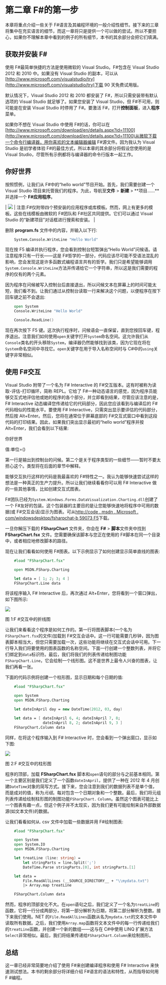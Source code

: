 # 第二章 F#的第一步

本章将重点介绍一些关于 F#语言及其编程环境的一般介绍性细节。接下来的三章将集中在充实语言的细节，而这一章将只是提供一个可以做的尝试。所以不要担心，如果你不理解本章中看到的例子的所有细节，本书的其余部分会把它们填满。

## 获取并安装 F#

使用 F#最简单快捷的方法是使用微软的 Visual Studio。F#包含在 Visual Studio 2012 和 2010 中。如果没有 Visual Studio 的副本，可以从[http://www.microsoft.com/visualstudio/try](http://www.microsoft.com/visualstudio/try)下载 90 天免费试用版。

默认情况下，Visual Studio 2012 和 2010 都安装了 F#，所以只需安装带有默认选项的 Visual Studio 就足够了。如果您安装了 Visual Studio，但 F#不可用，则可能是在安装 Visual Studio 时停用了 F#。要激活 F#，打开**控制面板**，进入**程序**菜单。

如果你不想在 Visual Studio 中使用 F#的话，你可以在[http://www.microsoft.com/download/en/details.aspx?id=11100](http://www.microsoft.com/download/en/details.aspx?id=11100)从微软下载一个命令行编译器，用你喜欢的文本编辑器编辑 F#源文件。因为我认为 Visual Studio 是初学者体验 F#的最佳方式，所以本章的其余部分将假设您使用的是 Visual Studio，尽管所有示例都将与编译器的命令行版本一起工作。

## 你好世界

按照惯例，让我们从 F#中的“hello world”节目开始。首先，我们需要创建一个 Visual Studio 项目来托管我们的程序。为此，导航至**文件** > **新建** > **项目……**并选择一个 **F#应用程序**。

| ![](img/note.png) | 注意:F#仅附带四个预安装的应用程序或库模板。然而，网上有更多的模板。这些在线模板由微软的 F#团队和 F#社区共同提供。它们可以通过 Visual Studio 的“新建项目”对话框进行搜索和安装。 |

删除 **program.fs** 文件中的内容，并输入以下行:

```fs
    System.Console.WriteLine "Hello World"

```

现在按 F5 编译并执行程序，您会看到控制台短暂弹出“Hello World”问候语。请注意程序只有一行长——这是 F#哲学的一部分，代码应该尽可能不受语法混乱的影响，您会发现这是许多函数式编程语言共有的哲学。我们只是希望能够调用`System.Console.WriteLine`方法并传递给它一个字符串，所以这是我们需要的程序的仅有的两个元素。

因为程序在问候被写入控制台后直接退出，所以问候文本在屏幕上的时间可能太短，我们看不到。让我们通过从控制台读取一行来解决这个问题，以便程序在按下回车键之前不会退出:

```fs
    open System
    Console.WriteLine "Hello World"

    Console.ReadLine()

```

现在再次按下 F5 键。这次执行程序时，问候语会一直保留，直到您按回车键，程序退出。注意我们如何使用`open`关键字打开`System`命名空间。这允许我们从`Console`类名的开头移除`System`，编译器仍然能够找到该类，因为它现在将在`System`命名空间中寻找它。`open`关键字在用于导入名称空间时与 C#中的`using`关键字非常相似。

## 使用 F#交互

Visual Studio 附带了一个名为 F# Interactive 的 F#交互版本。这有时被称为读取-评估-打印循环，简称 REPL。它给了 F#一种动态语言的感觉，因为程序员能够交互式地评估他或她的程序的各个部分，并立即看到结果，尽管应该注意的是，F# Interactive 动态编译您传递给它的代码部分，因此您应该看到与编译后的 F#代码相似的性能水平。要使用 F# Interactive，只需突出显示要评估的代码部分，然后按 Alt+Enter。然后，您将在通常位于屏幕底部的 F#交互式窗口中看到这段代码的打印结果。因此，如果我们突出显示最初的“hello world”程序并按 Alt+Enter，我们会看到以下结果:

你好世界

值:单位=()

第一行是输出到控制台的问候。第二个是关于程序类型的一些细节——暂时不要太担心这个。类型将在后面的章节中解释。

能够交互执行这样的代码是我最喜欢的 F#特性之一。我认为能够快速尝试这样的想法是一种真正的生产力提升。所以让我们继续看看你可以用 F# Interactive 做的一些其他事情，比如创建交互式图表。

F#团队已经为`System.Windows.​Forms.DataVisua​lization.Charti​ng.dll`创建了一个 F#友好的包装。这个包装器的主要目的是让您能够快速地将程序中可用的数据(或 F#交互会话)显示为图表。可从[http://code . msdn . Microsoft . com/windowsdesktop/fsharpchat-b 59073 F5](http://code.msdn.microsoft.com/windowsdesktop/FSharpChart-b59073f5)下载。

一旦你解压下载的 **FSharpChart** 文件夹，你会在 **F#** > **脚本**文件夹中找到 **FSharpChart.fsx** 文件。您需要确保该脚本与您正在使用的 F#脚本在同一个目录中，或者相应地修改脚本的路径。

现在让我们看看如何使用 F#图表。以下示例显示了如何创建显示简单直线的图表:

```fs
    #load "FSharpChart.fsx"

    open MSDN.FSharp.Charting

    let data = [ 1; 2; 3; 4 ]
    FSharpChart.Line data

```

将该程序输入 F# Interactive 后，再次通过 Alt+Enter，您将看到一个窗口弹出，如下图所示:

![](img/image002.jpg)

图 1:F #交互中的折线图

让我们来看看这个程序是如何工作的。第一行将图表脚本(一个名为`FSharpChart.fsx`的文件)加载到 F#交互会话中。这一行可能需要几秒钟，因为图表脚本相当大，但您只需要加载一次，这些功能将继续在交互式会话中可用。下一行导入我们将要使用的图表函数的名称空间。下面一行创建一个整数列表，并将它们绑定到`data`标识符。最后，我们将我们的列表传递给制图功能`FSharpChart.Line`，它会绘制一个线形图。这不是世界上最令人兴奋的图表，让我们再看一张。

下面的代码示例将创建一个柱形图，显示日期和每个日期的值:

```fs
    #load "FSharpChart.fsx"

    open System
    open MSDN.FSharp.Charting

    let dateInApril day = new DateTime(2012, 03, day)

    let data = [ dateInApril 6, 4; dateInApril 7, 8;
                 dateInApril 8, 2; dateInApril 9, 3 ]
    FSharpChart.Column data

```

同样，在将这个程序输入到 F# Interactive 时，您会看到一个弹出窗口，显示如下图:

![](img/image003.jpg)

图 2:F #交互中的柱形图

程序的顶部，加载 **FSharpChart.fsx** 脚本和`open`语句的部分与之前基本相同。第一个主要区别是我们定义了一个函数`dateInApril`，提供了一种在 2012 年 4 月创建`DateTime`对象的简写方式。接下来，您会注意到我们的数据列表不是单个值，而是成对的值，称为*元组*。每对包含一个日期对象和一个整数。最后，我们将元组列表传递给绘制柱形图的制图功能`FSharpChart.` `Column`。虽然这个图表可能比上一个图表有趣一点，但这个例子并不太现实，因为我们更有可能绘制来自外部数据源(如文本文件)的数据。

让我们看看如何从. csv 文件中加载一些数据并用 F#绘制图表:

```fs
    #load "FSharpChart.fsx"

    open System
    open System.IO
    open MSDN.FSharp.Charting

    let treatLine (line: string) =
        let stringParts = line.Split(';')
        DateTime.Parse stringParts.[0], int stringParts.[1]

    let data =
        File.ReadAllLines (__SOURCE_DIRECTORY__ + "\\mydata.txt") 
        |> Array.map treatLine

    FSharpChart.Column data

```

然而，程序的顶部变化不大。在`open`语句之后，我们定义了一个名为`treatLine`的函数，它将一行分成两部分，将第一部分解析为日期，将第二部分解析为整数。接下来我们使用。NET 的`File.ReadAllLines`函数从名为`mydata.txt`的文本文件中读取所有数据。之后，我们使用`Array.map`函数将文本文件中的每一行传递给我们的`treatLine`函数，并创建一个新的数组——这与在 C#中使用 LINQ 扩展方法`Select`非常相似。最后，我们将结果传递给`FSharpChart.Column`来绘制图形。

## 总结

这一章已经非常简要地介绍了使用 F#来创建编译程序和使用 F# Interactive 来快速测试想法。本书的剩余部分将详细介绍 F#语言的语法和特性，从而指导如何用 F #编程。